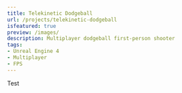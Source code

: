 ```yaml
---
title: Telekinetic Dodgeball
url: /projects/telekinetic-dodgeball
isfeatured: true
preview: /images/
description: Multiplayer dodgeball first-person shooter
tags:
- Unreal Engine 4
- Multiplayer
- FPS
---
```

Test